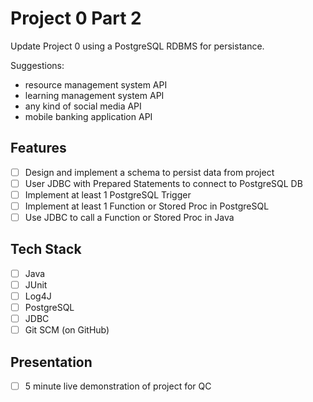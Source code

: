 # Project 0 Part 2

Update Project 0 using a PostgreSQL RDBMS for persistance.

Suggestions:

- resource management system API
- learning management system API
- any kind of social media API
- mobile banking application API

## Features

- [ ] Design and implement a schema to persist data from project
- [ ] User JDBC with Prepared Statements to connect to PostgreSQL DB
- [ ] Implement at least 1 PostgreSQL Trigger
- [ ] Implement at least 1 Function or Stored Proc in PostgreSQL
- [ ] Use JDBC to call a Function or Stored Proc in Java

## Tech Stack

- [ ] Java
- [ ] JUnit
- [ ] Log4J
- [ ] PostgreSQL
- [ ] JDBC
- [ ] Git SCM (on GitHub)

## Presentation

- [ ] 5 minute live demonstration of project for QC